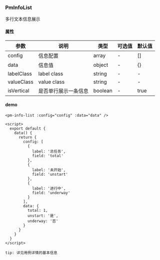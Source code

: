 ### PmInfoList
多行文本信息展示

#### 属性
参数 | 说明 | 类型 | 可选值 | 默认值
-|-|-|-|-
config | 信息配置 | array | - | []
data | 信息值 | object | - | {}
labelClass | label class | string | - | - 
valueClass | value class | string | - | -
isVertical | 是否单行展示一条信息 | boolean | - | true

#### demo
```
<pm-info-list :config="config" :data="data" />

<script>
  export default {
    data() {
      return {
        config: [  
          {
            label: '总任务',
            field: 'total'
          },
          {
            label: '未开始',
            field: 'unstart'
          },
          {
            label: '进行中',
            field: 'underway'
          }
        ],
        data: {
          total: 1,
          unstart: '是',
          underway: '否'
        }
      }
    }
  }
</script>
```

`tip: 详见用例详情的基本信息`
